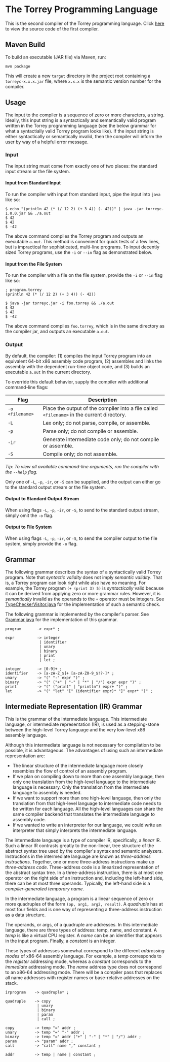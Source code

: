 # The Torrey Programming Language

This is the second compiler of the Torrey programming language. Click [here](https://github.com/MatthewKosloski/torrey/tree/c01) to view the source code of the first compiler.

## Maven Build

To build an executable (JAR file) via Maven, run:

```
mvn package
```

This will create a new `target` directory in the project root containing a `torreyc-x.x.x.jar` file, where `x.x.x` is the semantic version number for the compiler.

## Usage

The input to the compiler is a sequence of zero or more characters, a string.  Ideally, this input string is a syntactically and semantically valid program written in the Torrey programming language (see the below grammar for what a syntactially valid Torrey program looks like). If the input string is either syntactically or semantically invalid, then the compiler will inform the user by way of a helpful error message.

### Input

The input string must come from exactly one of two places: the standard input stream or the file system.

####  Input from Standard Input

To run the compiler with input from standard input, pipe the input into `java` like so:

```
$ echo "(println 42 (* (/ 12 2) (+ 3 4)) (- 42))" | java -jar torreyc-1.0.0.jar && ./a.out
$ 42
$ 42
$ -42
```

The above command compiles the Torrey program and outputs an executable `a.out`. This method is convenient for quick tests of a few lines, but is impractical for sophisticated, multi-line programs.  To input decently sized Torrey programs, use the `-i` or `--in` flag as demonstrated below.

####  Input from the File System

To run the compiler with a file on the file system, provide the `-i` or `--in` flag like so:

```
; program.torrey
(println 42 (* (/ 12 2) (+ 3 4)) (- 42))
```

```
$ java -jar torreyc.jar -i foo.torrey && ./a.out
$ 42
$ 42
$ -42
```

The above command compiles `foo.torrey`, which is in the same directory as the compiler jar, and outputs an executable `a.out`.

###  Output

By default, the compiler: (1) compiles the input Torrey program into an equivalent 64-bit x86 assembly code program, (2) assembles and links the assembly with the dependent run-time object code, and (3) builds an executable `a.out` in the current directory.

To override this default behavior, supply the compiler with additional command-line flags:

| Flag            | Description |
| --------------- | ----------- |
| `-o <filename>` | Place the output of the compiler into a file called `<filename>` in the current directory.       |
| `-L`   | Lex only; do not parse, compile, or assemble. |
| `-p`   | Parse only; do not compile or assemble. |
| `-ir`  | Generate intermediate code only; do not compile or assemble. |
| `-S` | Compile only; do not assemble. |

*Tip: To view all available command-line arguments, run the compiler with the `--help` flag.*

Only one of `-L`, `-p`, `-ir`, or `-S` can be supplied, and the output can either go to the standard output stream or the file system.

#### Output to Standard Output Stream

When using flags `-L`, `-p`, `-ir`, or `-S`, to send to the standard output stream, simply omit the `-o` flag.

#### Output to File System

When using flags `-L`, `-p`, `-ir`, or `-S`, to send the compiler output to the file system, simply provide the `-o` flag.

## Grammar

The following grammar describes the syntax of a syntactically valid Torrey program. Note that _syntactic validity_ does not imply _semantic validity_. That is, a Torrey program can look right while also have no meaning.  For example, the Torrey program `(+ (print 3) 5)` is _syntactically_ valid because it can be derived from applying zero or more grammar rules.  However, it is _semantically_ invalid as the operands to the `+` operator must be integers.  See [TypeCheckerVisitor.java](https://github.com/MatthewKosloski/torrey/blob/c02/src/main/java/me/mtk/torrey/Analysis/TypeCheckerVisitor.java) for the implementation of such a semantic check.

The following grammar is implemented by the compiler's parser.  See [Grammar.java](https://github.com/MatthewKosloski/torrey/blob/c02/src/main/java/me/mtk/torrey/Parser/Grammar.java) for the implementation of this grammar.

```
program       -> expr* ;

expr          -> integer
               | identifier
               | unary
               | binary
               | print
               | let ;

integer       -> [0-9]+ ;
identifier    -> [a-zA-Z_$]+ [a-zA-Z0-9_$!?-]* ;
unary         -> "(" "-" expr ")" ;
binary        -> "(" ("+" | "-" | "*" | "/") expr expr ")" ;
print         -> "(" ("print" | "println") expr+ ")" ;
let           -> "(" "let" "[" (identifier expr)* "]" expr* ")" ;
```

## Intermediate Representation (IR) Grammar

This is the grammar of the intermediate language.  This intermediate language, or intermediate representation (IR), is used as a stepping-stone between the high-level Torrey language and the very low-level x86 assembly language.

Although this intermediate language is not necessary for compilation to be possible, it is advantageous. The advantages of using such an intermediate representation are:

- The linear structure of the intermediate language more closely resembles the flow of control of an assembly program.
- If we plan on compiling down to more than one assembly language, then only one translation from the high-level language to the intermediate language is necessary.  Only the translation from the intermediate language to assembly is needed.
- If we want to support more than one high-level language, then only the translation from that high-level language to intermediate code needs to be written for each language.  All the high-level languages can share the same compiler backend that translates the intermediate language to assembly code.
- If we wanted to write an interpreter for our language, we could write an interpreter that simply interprets the intermediate language.

The intermediate language is a type of compiler IR, specifically, a *linear* IR.  Such a linear IR contrasts greatly to the non-linear, tree structure of the abstract syntax tree used by the compiler's syntax and semantic analyzers.  Instructions in the intermediate language are known as *three-address instructions*.  Together, one or more three-address instructions make up *three-address code*.  Three-address code is a linearized representation of the abstract syntax tree.  In a three-address instruction, there is at most one operator on the right side of an instruction and, including the left-hand side, there can be at most three operands.  Typically, the left-hand side is a *compiler-generated temporary name*.

In the intermediate language, a program is a linear sequence of zero or more quadruples of the form `(op, arg1, arg2, result)`.  A *quadruple* has at most four fields and is one way of representing a three-address instruction as a data structure.

The operands, or args, of a quadruple are addresses.  In this intermediate language, there are three types of address: temp, name, and constant.  A *temp* is like a virtual CPU register.  A *name* can be an identifier that appears in the input program.  Finally, a *constant* is an integer.

These types of addresses somewhat correspond to the different *addressing modes* of x86-64 assembly language.  For example, a *temp* corresponds to the *register* addressing mode, whereas a *constant* corresponds to the *immediate* addressing mode.  The *name* address type does not correspond to an x86-64 addressing mode.  There will be a compiler pass that replaces all name addresses with register names or base-relative addresses on the stack.

```
irprogram    -> quadruple* ;

quadruple    -> copy 
              | unary 
              | binary 
              | param 
              | call ;

copy         -> temp "=" addr ;
unary        -> temp "=" "-" addr ;
binary       -> temp "=" addr ("+" | "-" | "*" | "/") addr ;
param        -> "param" addr ;
call         -> "call" name "," constant ;

addr         -> temp | name | constant ;
```